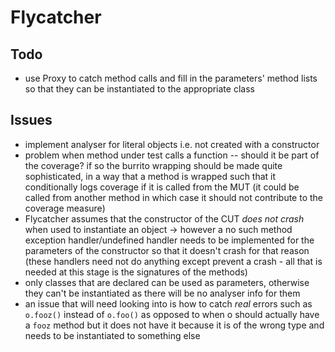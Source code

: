 Flycatcher
=====================

Todo
----
* use Proxy to catch method calls and fill in the parameters' method lists so that they can be instantiated to the appropriate class

Issues
----
* implement analyser for literal objects i.e. not created with a constructor
* problem when method under test calls a function -- should it be part of the coverage? if so the burrito wrapping should be made quite sophisticated, in a way that a method is wrapped such that it conditionally logs coverage if it is called from the MUT (it could be called from another method in which case it should not contribute to the coverage measure)
* Flycatcher assumes that the constructor of the CUT *does not crash* when used to instantiate an object -> however a no such method exception handler/undefined handler needs to be implemented for the parameters of the constructor so that it doesn't crash for that reason (these handlers need not do anything except prevent a crash - all that is needed at this stage is the signatures of the methods)
* only classes that are declared can be used as parameters, otherwise they can't be instantiated as there will be no analyser info for them
* an issue that will need looking into is how to catch *real* errors such as `o.fooz()` instead of `o.foo()` as opposed to when o should actually have a `fooz` method but it does not have it because it is of the wrong type and needs to be instantiated to something else